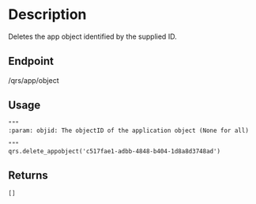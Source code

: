 # Description
Deletes the app object identified by the supplied ID.

## Endpoint
/qrs/app/object

## Usage
```
"""
:param: objid: The objectID of the application object (None for all)

"""
qrs.delete_appobject('c517fae1-adbb-4848-b404-1d8a8d3748ad')
```
## Returns
```
[]
```
